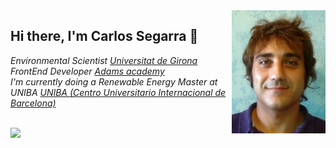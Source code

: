 <img align='right' src="https://github.com/karlos27/karlos27/blob/main/Media/CV_FotoCarnet.jpg" width="150">
<h2> Hi there, I'm Carlos Segarra 👋</h2>

<p><em>Environmental Scientist <a href="https://www.udg.edu/en/">Universitat de Girona</a>
</br>FrontEnd Developer  <a href="https://www.adams.es/nuestros-centros/girona/1/944">Adams academy</a>
</hr>
</br>I'm currently doing a Renewable Energy Master at UNIBA <a href="https://www.unibarcelona.com/">UNIBA (Centro Universitario Internacional de Barcelona)</a></em></p>
</br>
<img align='left' src="https://github.com/karlos27/karlos27/blob/main/Media/lnkn.jpg" width="50">
